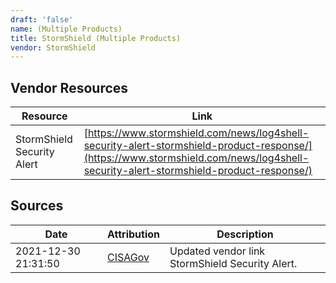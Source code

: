 ```yaml
---
draft: 'false'
name: (Multiple Products)
title: StormShield (Multiple Products)
vendor: StormShield
---
```


## Vendor Resources
| Resource | Link |
| --- | --- |
| StormShield Security Alert | [https://www.stormshield.com/news/log4shell-security-alert-stormshield-product-response/](https://www.stormshield.com/news/log4shell-security-alert-stormshield-product-response/) |



## Sources
| Date | Attribution | Description |
| --- | --- | --- |
| 2021-12-30 21:31:50 | [CISAGov](https://raw.githubusercontent.com/cisagov/log4j-affected-db/develop/README.md) | Updated vendor link StormShield Security Alert.  |
